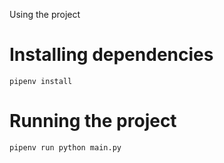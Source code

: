 Using the project

# Installing dependencies
```
pipenv install
```

# Running the project

```
pipenv run python main.py

```